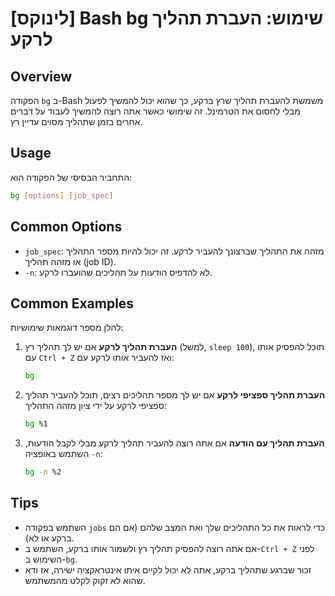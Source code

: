 # [לינוקס] Bash bg שימוש: העברת תהליך לרקע

## Overview
הפקודה `bg` ב-Bash משמשת להעברת תהליך שרץ ברקע, כך שהוא יכול להמשיך לפעול מבלי לחסום את הטרמינל. זה שימושי כאשר אתה רוצה להמשיך לעבוד על דברים אחרים בזמן שתהליך מסוים עדיין רץ.

## Usage
התחביר הבסיסי של הפקודה הוא:

```bash
bg [options] [job_spec]
```

## Common Options
- `job_spec`: מזהה את התהליך שברצונך להעביר לרקע. זה יכול להיות מספר התהליך או מזהה תהליך (job ID).
- `-n`: לא להדפיס הודעות על תהליכים שהועברו לרקע.

## Common Examples
להלן מספר דוגמאות שימושיות:

1. **העברת תהליך לרקע**
   אם יש לך תהליך רץ (למשל, `sleep 100`), תוכל להפסיק אותו עם `Ctrl + Z` ואז להעביר אותו לרקע עם:
   ```bash
   bg
   ```

2. **העברת תהליך ספציפי לרקע**
   אם יש לך מספר תהליכים רצים, תוכל להעביר תהליך ספציפי לרקע על ידי ציון מזהה התהליך:
   ```bash
   bg %1
   ```

3. **העברת תהליך עם הודעה**
   אם אתה רוצה להעביר תהליך לרקע מבלי לקבל הודעות, השתמש באופציה `-n`:
   ```bash
   bg -n %2
   ```

## Tips
- השתמש בפקודה `jobs` כדי לראות את כל התהליכים שלך ואת המצב שלהם (אם הם ברקע או לא).
- אם אתה רוצה להפסיק תהליך רץ ולשמור אותו ברקע, השתמש ב-`Ctrl + Z` לפני השימוש ב-`bg`.
- זכור שברגע שתהליך ברקע, אתה לא יכול לקיים איתו אינטראקציה ישירה, אז ודא שהוא לא זקוק לקלט מהמשתמש.